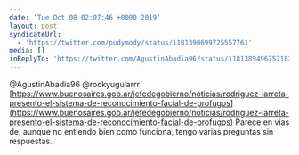 ```yaml
---
date: 'Tue Oct 08 02:07:46 +0000 2019'
layout: post
syndicateUrl:
  - 'https://twitter.com/pudymody/status/1181390699725557761'
media: []
inReplyTo: 'https://twitter.com/AgustinAbadia96/status/1181389496757182465'
---
```

@AgustinAbadia96 @rockyugularrr [https://www.buenosaires.gob.ar/jefedegobierno/noticias/rodriguez-larreta-presento-el-sistema-de-reconocimiento-facial-de-profugos](https://www.buenosaires.gob.ar/jefedegobierno/noticias/rodriguez-larreta-presento-el-sistema-de-reconocimiento-facial-de-profugos) Parece en vias de, aunque no entiendo bien como funciona, tengo varias preguntas sin respuestas.